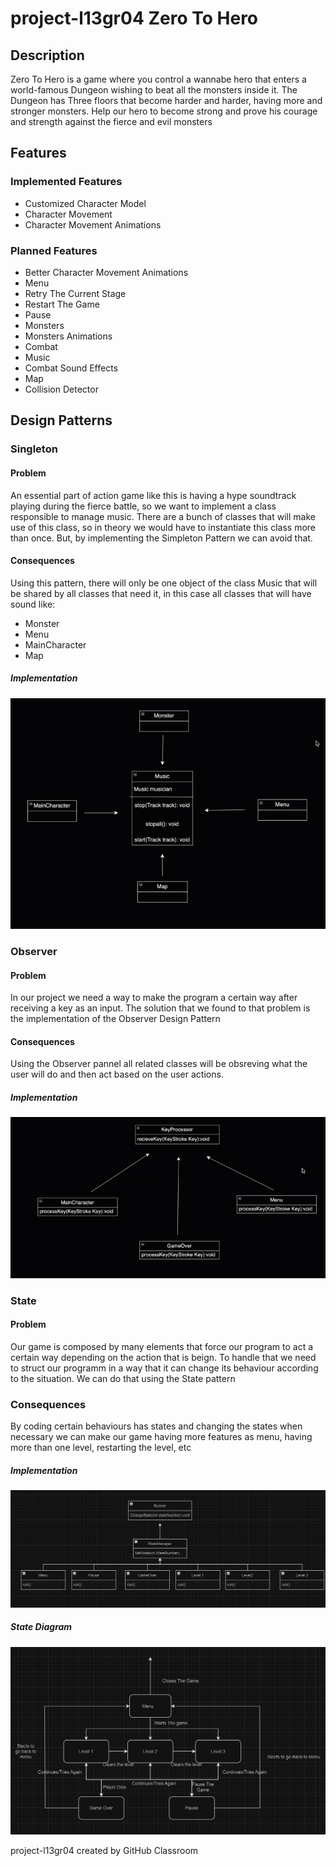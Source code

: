 # project-l13gr04 Zero To Hero

## Description
Zero To Hero is a game where you control a wannabe hero that enters a world-famous Dungeon wishing to beat all the monsters inside it. The Dungeon has Three floors that become harder and harder, having more and stronger monsters. Help our hero to become strong and prove his courage and strength against the fierce and evil monsters

## Features

### Implemented Features
* Customized Character Model
* Character Movement
* Character Movement Animations

### Planned Features
* Better Character Movement Animations
* Menu
* Retry The Current Stage
* Restart The Game
* Pause
* Monsters
* Monsters Animations
* Combat
* Music
* Combat Sound Effects
* Map
* Collision Detector

## Design Patterns

### Singleton 

#### Problem

An essential part of action game like this is having a hype soundtrack playing during the fierce battle, so we want to implement a class responsible to manage music. There are a bunch of classes that will make use of this class, so in theory we would have to instantiate this class more than once. But, by implementing the Simpleton Pattern we can avoid that.

#### Consequences

Using this pattern, there will only be one object of the class Music that will be shared by all classes that need it, in this case all classes that will have sound like:
* Monster
* Menu
* MainCharacter
* Map


##### Implementation

![](docs/Singleton.png)


### Observer

#### Problem

In our project we need a way to make the program a certain way after receiving a key as an input. The solution that we found to that problem is the implementation of the Observer Design Pattern

#### Consequences

Using the Observer pannel all related classes will be obsreving what the user will do and then act based on the user actions.

##### Implementation

![](docs/Observer.png)



### State

#### Problem

Our game is composed by many elements that force our program to act a certain way depending on the action that is beign. To handle that we need to struct our programm in a way that it can change its behaviour according to the situation. We can do that using the State pattern

### Consequences

By coding certain behaviours has states and changing the states when necessary we can make our game having more features as menu, having more than one level, restarting the level, etc


##### Implementation

![](docs/State.png)

##### State Diagram

![](docs/StateDiagram.png)





project-l13gr04 created by GitHub Classroom
